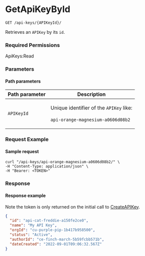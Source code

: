 # GetApiKeyById

`GET /api-keys/{APIKeyId}/`

Retrieves an `APIKey` by its `id`.

### Required Permissions

ApiKeys:Read

### Parameters <a href="#parameters.1" id="parameters.1"></a>

#### Path parameters <a href="#path-parameters" id="path-parameters"></a>

| Path parameter | Description                                                                                                   |
| -------------- | ------------------------------------------------------------------------------------------------------------- |
| `APIKeyId`     | <p>Unique identifier of the <code>APIKey</code> like:<br><br><code>api-orange-magnesium-a0606d08b2</code></p> |

### Request Example <a href="#request-example.1" id="request-example.1"></a>

#### Sample request <a href="#sample-request" id="sample-request"></a>

```shell
curl "/api-keys/api-orange-magnesium-a0606d08b2/" \
-H "Content-Type: application/json" \
-H "Bearer: <TOKEN>"
```

### Response <a href="#response" id="response"></a>

#### Response example <a href="#response-example" id="response-example"></a>

Note the token is only returned on the initial call to [CreateAPIKey](CreateApiKey.md).&#x20;

```json
{
  "id": "api-cat-freddie-a150fe2ce0",
  "name": "My API Key",
  "orgId": "cu-purple-pip-1b417b958500",
  "status": "Active",
  "authorId": "ce-finch-march-5b59fcbb571b",
  "dateCreated": "2022-09-01T09:06:32.567Z"
}
```
